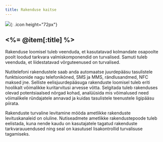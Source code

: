 ```yaml
---
title: Rakenduse kaitse
---
```

![](<%= image_path("app.png") %>){: .icon height="72px"}

## <%= @item[:title] %>

Rakenduse loomisel tuleb veenduda, et kasutatavad kolmandate osapoolte poolt loodud tarkvara valmiskomponendid on turvalised. Samuti tuleb veenduda, et liidestatavad võrguteenused on turvalised.

Nutitelefoni rakendustele saab anda automaatse juurdepääsu tasulistele funktsioonide nagu telefonikõned, SMS ja MMS, rändlusandmed, NFC maksed jne. Selliste eelisjuurdepääsuga rakenduste loomisel tuleb eriti hoolikalt võimalikke kuritarvitusi arvesse võtta. Selgitada tuleb rakenduses olevad potentsiaalsed nõrgad kohad, analüüsida mis võimalused need võimalikele ründajatele annavad ja kuidas tasulistele teenustele ligipääsu piirata.

Rakenduste turvaline levitamine mööda ametlikke rakenduste levituskanaleid on oluline. Nutiseadmete ametlikke rakendustepoode tuleb eelistada, kuna nende kaudu on kasutajatele tagatud rakenduste tarkvarauuendused ning seal on kasutusel lisakontrollid turvalisuse tagamiseks.
